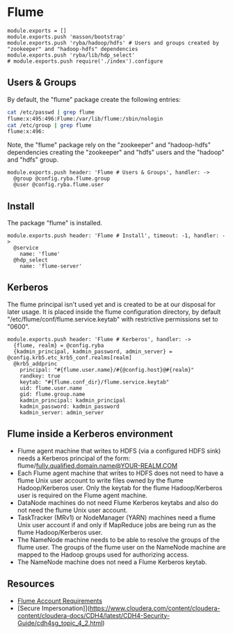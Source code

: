 
# Flume

    module.exports = []
    module.exports.push 'masson/bootstrap'
    module.exports.push 'ryba/hadoop/hdfs' # Users and groups created by "zookeeper" and "hadoop-hdfs" dependencies
    module.exports.push 'ryba/lib/hdp_select'
    # module.exports.push require('./index').configure

## Users & Groups

By default, the "flume" package create the following entries:

```bash
cat /etc/passwd | grep flume
flume:x:495:496:Flume:/var/lib/flume:/sbin/nologin
cat /etc/group | grep flume
flume:x:496:
```

Note, the "flume" package rely on the "zookeeper" and "hadoop-hdfs" dependencies
creating the "zookeeper" and "hdfs" users and the "hadoop" and "hdfs" group.

    module.exports.push header: 'Flume # Users & Groups', handler: ->
      @group @config.ryba.flume.group
      @user @config.ryba.flume.user

## Install

The package "flume" is installed.

    module.exports.push header: 'Flume # Install', timeout: -1, handler: ->
      @service
        name: 'flume'
      @hdp_select
        name: 'flume-server'

## Kerberos

The flume principal isn't used yet and is created to be at our disposal for
later usage. It is placed inside the flume configuration directory, by default
"/etc/flume/conf/flume.service.keytab" with restrictive permissions set to
"0600".

    module.exports.push header: 'Flume # Kerberos', handler: ->
      {flume, realm} = @config.ryba
      {kadmin_principal, kadmin_password, admin_server} = @config.krb5.etc_krb5_conf.realms[realm]
      @krb5_addprinc
        principal: "#{flume.user.name}/#{@config.host}@#{realm}"
        randkey: true
        keytab: "#{flume.conf_dir}/flume.service.keytab"
        uid: flume.user.name
        gid: flume.group.name
        kadmin_principal: kadmin_principal
        kadmin_password: kadmin_password
        kadmin_server: admin_server

## Flume inside a Kerberos environment

*   Flume agent machine that writes to HDFS (via a configured HDFS sink)
    needs a Kerberos principal of the form:
    flume/fully.qualified.domain.name@YOUR-REALM.COM
*   Each Flume agent machine that writes to HDFS does not need to
    have a flume Unix user account to write files owned by the flume
    Hadoop/Kerberos user. Only the keytab for the flume Hadoop/Kerberos
    user is required on the Flume agent machine.
*   DataNode machines do not need Flume Kerberos keytabs and also do
    not need the flume Unix user account.
*   TaskTracker (MRv1) or NodeManager (YARN) machines need a flume Unix
    user account if and only if MapReduce jobs are being run as the
    flume Hadoop/Kerberos user.
*   The NameNode machine needs to be able to resolve the groups of the
    flume user. The groups of the flume user on the NameNode machine
    are mapped to the Hadoop groups used for authorizing access.
*   The NameNode machine does not need a Flume Kerberos keytab.

## Resources

*   [Flume Account Requirements](https://www.cloudera.com/content/cloudera-content/cloudera-docs/CDH4/latest/CDH4-Security-Guide/cdh4sg_topic_4_3.html)
*   [Secure Impersonation]](https://www.cloudera.com/content/cloudera-content/cloudera-docs/CDH4/latest/CDH4-Security-Guide/cdh4sg_topic_4_2.html)
